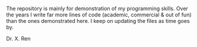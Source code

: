The repository is mainly for demonstration of my programming skills. Over the years I write far more lines of code (academic, commercial & out of fun) than the ones demonstrated here. I keep on updating the files as time goes by.

Dr. X. Ren
